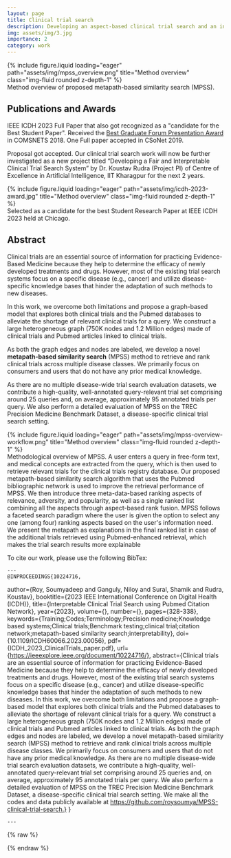 ```yaml
---
layout: page
title: Clinical trial search
description: Developing an aspect-based clinical trial search and an interpretable system using the Pubmed citation network
img: assets/img/3.jpg
importance: 2
category: work
---
```


<div class="row">
    <div class="col-sm mt-3 mt-md-0">
        {% include figure.liquid loading="eager" path="assets/img/mpss_overview.png" title="Method overview" class="img-fluid rounded z-depth-1" %}
    </div>
</div>
<div class="caption">
    Method overview of proposed metapath-based similarity search (MPSS).
</div>

## Publications and Awards

IEEE ICDH 2023 Full Paper that also got recognized as a "candidate for the Best Student Paper". Received the [Best Graduate Forum Presentation Award](https://www.comsnets.org/archive/2018/awards.html) in COMSNETS 2018. One Full paper accepted in CSoNet 2019.

Proposal got accepted. Our clinical trial search work will now be further investigated as a new project titled “Developing a Fair and Interpretable Clinical Trial Search System” by Dr. Koustav Rudra (Project PI) of Centre of Excellence in Artificial Intelligence, IIT Kharagpur for the next 2 years.

<div class="row">
    <div class="col-sm mt-3 mt-md-0">
        {% include figure.liquid loading="eager" path="assets/img/icdh-2023-award.jpg" title="Method overview" class="img-fluid rounded z-depth-1" %}
    </div>
</div>
<div class="caption">
    Selected as a candidate for the best Student Research Paper at IEEE ICDH 2023 held at Chicago.
</div>



## Abstract
Clinical trials are an essential source of information for practicing Evidence-Based Medicine because they help to determine the efficacy of newly developed treatments and drugs. However, most of the existing trial search systems focus on a specific disease (e.g., cancer) and utilize disease-specific knowledge bases that hinder the adaptation of such methods to new diseases. 

In this work, we overcome both limitations and propose a graph-based model that explores both clinical trials and the Pubmed databases to alleviate the shortage of relevant clinical trials for a query. We construct a large heterogeneous graph (750K nodes and 1.2 Million edges) made of clinical trials and Pubmed articles linked to clinical trials.

As both the graph edges and nodes are labeled, we develop a novel __metapath-based similarity search__ (MPSS) method to retrieve and rank clinical trials across multiple disease classes. We primarily focus on consumers and users that do not have any prior medical knowledge. 

As there are no multiple disease-wide trial search evaluation datasets, we contribute a high-quality, well-annotated query-relevant trial set comprising around 25 queries and, on average, approximately 95 annotated trials per query. We also perform a detailed evaluation of MPSS on the TREC Precision Medicine Benchmark Dataset, a disease-specific clinical trial search setting.

<div class="row">
    <div class="col-sm mt-3 mt-md-0">
        {% include figure.liquid loading="eager" path="assets/img/mpss-overview-workflow.png" title="Method overview" class="img-fluid rounded z-depth-1" %}
    </div>
</div>
<div class="caption">
    Methodological overview of MPSS. A user enters a query in free-form text, and medical concepts are extracted from the query, which is then used to retrieve relevant trials for the clinical trials registry database. Our proposed metapath-based similarity search algorithm that uses the Pubmed bibliographic network is used to improve the retrieval performance of MPSS. We then introduce three meta-data-based ranking aspects of relevance, adversity, and popularity, as well as a single ranked list combining all the aspects through aspect-based rank fusion. MPSS follows a faceted search paradigm where the user is given the option to select any one (among four) ranking aspects based on the user's information need. We present the metapath as explanations in the final ranked list in case of the additional trials retrieved using Pubmed-enhanced retrieval, which makes the trial search results more explainable
</div>

To cite our work, please use the following BibTex:

    ---
    @INPROCEEDINGS{10224716,
  author={Roy, Soumyadeep and Ganguly, Niloy and Sural, Shamik and Rudra, Koustav},
  booktitle={2023 IEEE International Conference on Digital Health (ICDH)}, 
  title={Interpretable Clinical Trial Search using Pubmed Citation Network}, 
  year={2023},
  volume={},
  number={},
  pages={328-338},
  keywords={Training;Codes;Terminology;Precision medicine;Knowledge based systems;Clinical trials;Benchmark testing;clinical trial;citation network;metapath-based similarity search;interpretability},
  doi={10.1109/ICDH60066.2023.00056},
  pdf={ICDH_2023_ClinicalTrials_paper.pdf},
  url={https://ieeexplore.ieee.org/document/10224716/},
  abstract={Clinical trials are an essential source of information for practicing Evidence-Based Medicine because they help to determine the efficacy of newly developed treatments and drugs. However, most of the existing trial search systems focus on a specific disease (e.g., cancer) and utilize disease-specific knowledge bases that hinder the adaptation of such methods to new diseases. In this work, we overcome both limitations and propose a graph-based model that explores both clinical trials and the Pubmed databases to alleviate the shortage of relevant clinical trials for a query. We construct a large heterogeneous graph (750K nodes and 1.2 Million edges) made of clinical trials and Pubmed articles linked to clinical trials. As both the graph edges and nodes are labeled, we develop a novel metapath-based similarity search (MPSS) method to retrieve and rank clinical trials across multiple disease classes. We primarily focus on consumers and users that do not have any prior medical knowledge. As there are no multiple disease-wide trial search evaluation datasets, we contribute a high-quality, well-annotated query-relevant trial set comprising around 25 queries and, on average, approximately 95 annotated trials per query. We also perform a detailed evaluation of MPSS on the TREC Precision Medicine Benchmark Dataset, a disease-specific clinical trial search setting. We make all the codes and data publicly available at https://github.com/roysoumya/MPSS-clinical-trial-search.}
}

    ---

{% raw %}

{% endraw %}
